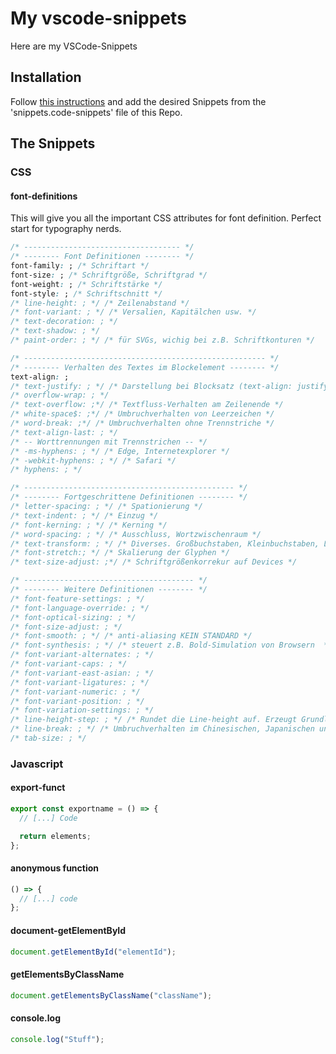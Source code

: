 # My vscode-snippets

Here are my VSCode-Snippets

## Installation

Follow [this instructions](https://code.visualstudio.com/docs/editor/userdefinedsnippets#_create-your-own-snippets) and add the desired Snippets from the 'snippets.code-snippets' file of this Repo.

## The Snippets

### CSS

#### font-definitions

This will give you all the important CSS attributes for font definition. Perfect start for typography nerds.

```css
/* ----------------------------------- */
/* -------- Font Definitionen -------- */
font-family: ; /* Schriftart */
font-size: ; /* Schriftgröße, Schriftgrad */
font-weight: ; /* Schriftstärke */
font-style: ; /* Schriftschnitt */
/* line-height: ; */ /* Zeilenabstand */
/* font-variant: ; */ /* Versalien, Kapitälchen usw. */
/* text-decoration: ; */
/* text-shadow: ; */
/* paint-order: ; */ /* für SVGs, wichig bei z.B. Schriftkonturen */

/* ------------------------------------------------------ */
/* -------- Verhalten des Textes im Blockelement -------- */
text-align: ;
/* text-justify: ; */ /* Darstellung bei Blocksatz (text-align: justify;) */
/* overflow-wrap: ; */
/* text-overflow: ;*/ /* Textfluss-Verhalten am Zeilenende */
/* white-space$: ;*/ /* Umbruchverhalten von Leerzeichen */
/* word-break: ;*/ /* Umbruchverhalten ohne Trennstriche */
/* text-align-last: ; */
/* -- Worttrennungen mit Trennstrichen -- */
/* -ms-hyphens: ; */ /* Edge, Internetexplorer */
/* -webkit-hyphens: ; */ /* Safari */
/* hyphens: ; */

/* ----------------------------------------------- */
/* -------- Fortgeschrittene Definitionen -------- */
/* letter-spacing: ; */ /* Spationierung */
/* text-indent: ; */ /* Einzug */
/* font-kerning: ; */ /* Kerning */
/* word-spacing: ; */ /* Ausschluss, Wortzwischenraum */
/* text-transform: ; */ /* Diverses. Großbuchstaben, Kleinbuchstaben, Laufweite, usw. */
/* font-stretch:; */ /* Skalierung der Glyphen */
/* text-size-adjust: ;*/ /* Schriftgrößenkorrekur auf Devices */

/* -------------------------------------- */
/* -------- Weitere Definitionen -------- */
/* font-feature-settings: ; */
/* font-language-override: ; */
/* font-optical-sizing: ; */
/* font-size-adjust: ; */
/* font-smooth: ; */ /* anti-aliasing KEIN STANDARD */
/* font-synthesis: ; */ /* steuert z.B. Bold-Simulation von Browsern  */
/* font-variant-alternates: ; */
/* font-variant-caps: ; */
/* font-variant-east-asian: ; */
/* font-variant-ligatures: ; */
/* font-variant-numeric: ; */
/* font-variant-position: ; */
/* font-variation-settings: ; */
/* line-height-step: ; */ /* Rundet die Line-height auf. Erzeugt Grundlinienraster (???) */
/* line-break: ; */ /* Umbruchverhalten im Chinesischen, Japanischen und Koreanischen */
/* tab-size: ; */
```

### Javascript

#### export-funct

```javascript
export const exportname = () => {
  // [...] Code

  return elements;
};
```

#### anonymous function

```javascript
() => {
  // [...] code
};
```

#### document-getElementById

```javascript
document.getElementById("elementId");
```

#### getElementsByClassName

```javascript
document.getElementsByClassName("className");
```

#### console.log

```javascript
console.log("Stuff");
```

